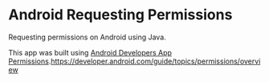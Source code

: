 # Android Requesting Permissions
Requesting permissions on Android using Java.
 
This app was built using [Android Developers App Permissions]().https://developer.android.com/guide/topics/permissions/overview